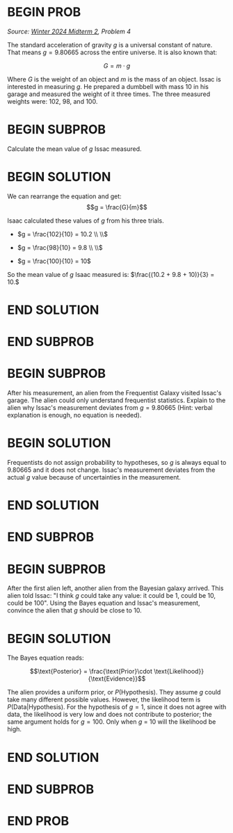 
# BEGIN PROB

<i>Source: [Winter 2024 Midterm 2](../wi24-midterm2/index.html), Problem 4</i>

The standard acceleration of gravity $g$ is a universal constant of nature. That means $g=9.80665$ across the entire universe. It is also known that:

$$G = m \cdot  g$$

Where $G$ is the weight of an object and $m$ is the mass of an object. Issac is interested in measuring $g$. He prepared a dumbbell with mass $10$ in his garage and measured the weight of it three times. The three measured weights were: $102$, $98$, and $100$.

# BEGIN SUBPROB

Calculate the mean value of $g$ Issac measured.

# BEGIN SOLUTION

We can rearrange the equation and get: $$g = \frac{G}{m}$$

Isaac calculated these values of $g$ from his three trials.

- $g = \frac{102}{10} = 10.2 \\ \\$

- $g = \frac{98}{10} = 9.8 \\ \\$

- $g = \frac{100}{10} = 10$

So the mean value of $g$ Isaac measured is:
$\frac{(10.2 + 9.8 + 10)}{3} = 10.$

# END SOLUTION

# END SUBPROB

# BEGIN SUBPROB
After his measurement, an alien from the Frequentist Galaxy visited Issac's garage. The alien could only understand frequentist statistics. Explain to the alien why Issac's measurement deviates from $g=9.80665$ (Hint: verbal explanation is enough, no equation is needed).

# BEGIN SOLUTION

Frequentists do not assign probability to hypotheses, so $g$ is always equal to $9.80665$ and it does not change. Issac's measurement deviates from the actual $g$ value because of uncertainties in the measurement.

# END SOLUTION

# END SUBPROB

# BEGIN SUBPROB

After the first alien left, another alien from the Bayesian galaxy arrived. This alien told Issac: "I think $g$ could take any value: it could be $1$, could be $10$, could be $100$". Using the Bayes equation and Issac's measurement, convince the alien that $g$ should be close to $10$.

# BEGIN SOLUTION
The Bayes equation reads:

$$\text{Posterior} = \frac{\text{Prior}\cdot  \text{Likelihood}}{\text{Evidence}}$$

The alien provides a uniform prior, or $P(\text{Hypothesis})$. They assume $g$ could take many different possible values. However, the likelihood term is $P(\text{Data|Hypothesis})$. For the hypothesis of $g = 1$, since it does not agree with data, the likelihood is very low and does not contribute to posterior; the same argument holds for $g = 100$. Only when $g$ = $10$ will the likelihood be high.
# END SOLUTION

# END SUBPROB

<!-- BONUS PROBLEM BELOW -->

<!-- # BEGIN SUBPROB
Which explanation do you prefer? (Note: both answers are correct, enjoy your one free point).

( ) Frequentist
( ) Bayesian

# BEGIN SOLUTION
    Both are correct.
# END SOLUTION

# END SUBPROB -->

# END PROB

